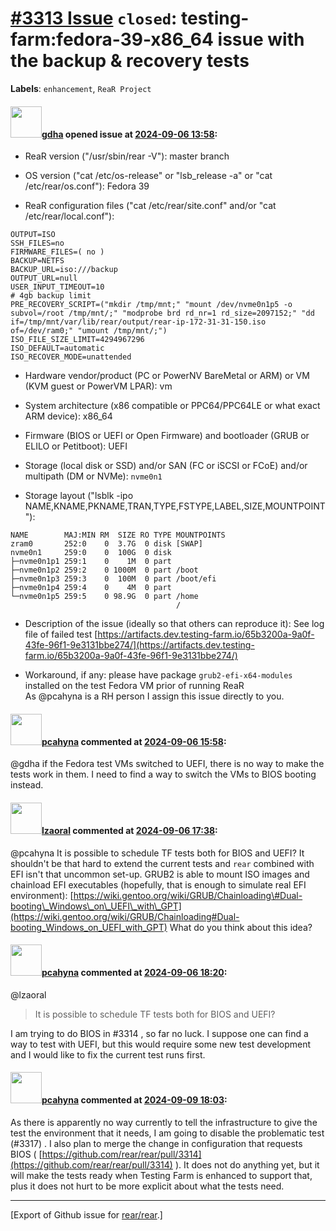 [\#3313 Issue](https://github.com/rear/rear/issues/3313) `closed`: testing-farm:fedora-39-x86\_64 issue with the backup & recovery tests
========================================================================================================================================

**Labels**: `enhancement`, `ReaR Project`

#### <img src="https://avatars.githubusercontent.com/u/888633?u=cdaeb31efcc0048d3619651aa18dd4b76e636b21&v=4" width="50">[gdha](https://github.com/gdha) opened issue at [2024-09-06 13:58](https://github.com/rear/rear/issues/3313):

<!-- Relax-and-Recover (ReaR) Issue Template
Fill in the following items when submitting a new issue.
Use GitHub Markdown, see "Basic writing and formatting syntax" on
https://docs.github.com/en/get-started/writing-on-github
Support is voluntary without guarantee/warranty/liability -->

-   ReaR version ("/usr/sbin/rear -V"): master branch

-   OS version ("cat /etc/os-release" or "lsb\_release -a" or "cat
    /etc/rear/os.conf"): Fedora 39

-   ReaR configuration files ("cat /etc/rear/site.conf" and/or "cat
    /etc/rear/local.conf"):

<!-- -->

    OUTPUT=ISO
    SSH_FILES=no
    FIRMWARE_FILES=( no )
    BACKUP=NETFS
    BACKUP_URL=iso:///backup
    OUTPUT_URL=null
    USER_INPUT_TIMEOUT=10
    # 4gb backup limit
    PRE_RECOVERY_SCRIPT=("mkdir /tmp/mnt;" "mount /dev/nvme0n1p5 -o subvol=/root /tmp/mnt/;" "modprobe brd rd_nr=1 rd_size=2097152;" "dd if=/tmp/mnt/var/lib/rear/output/rear-ip-172-31-31-150.iso of=/dev/ram0;" "umount /tmp/mnt/;")
    ISO_FILE_SIZE_LIMIT=4294967296
    ISO_DEFAULT=automatic
    ISO_RECOVER_MODE=unattended

-   Hardware vendor/product (PC or PowerNV BareMetal or ARM) or VM (KVM
    guest or PowerVM LPAR): vm

-   System architecture (x86 compatible or PPC64/PPC64LE or what exact
    ARM device): x86\_64

-   Firmware (BIOS or UEFI or Open Firmware) and bootloader (GRUB or
    ELILO or Petitboot): UEFI

-   Storage (local disk or SSD) and/or SAN (FC or iSCSI or FCoE) and/or
    multipath (DM or NVMe): `nvme0n1`

-   Storage layout ("lsblk -ipo
    NAME,KNAME,PKNAME,TRAN,TYPE,FSTYPE,LABEL,SIZE,MOUNTPOINT"):

<!-- -->

    NAME        MAJ:MIN RM  SIZE RO TYPE MOUNTPOINTS
    zram0       252:0    0  3.7G  0 disk [SWAP]
    nvme0n1     259:0    0  100G  0 disk 
    ├─nvme0n1p1 259:1    0    1M  0 part 
    ├─nvme0n1p2 259:2    0 1000M  0 part /boot
    ├─nvme0n1p3 259:3    0  100M  0 part /boot/efi
    ├─nvme0n1p4 259:4    0    4M  0 part 
    └─nvme0n1p5 259:5    0 98.9G  0 part /home
                                         /

-   Description of the issue (ideally so that others can reproduce it):
    See log file of failed test
    [https://artifacts.dev.testing-farm.io/65b3200a-9a0f-43fe-96f1-9e3131bbe274/](https://artifacts.dev.testing-farm.io/65b3200a-9a0f-43fe-96f1-9e3131bbe274/)

-   Workaround, if any: please have package `grub2-efi-x64-modules`
    installed on the test Fedora VM prior of running ReaR  
    As @pcahyna is a RH person I assign this issue directly to you.

#### <img src="https://avatars.githubusercontent.com/u/26300485?u=9105d243bc9f7ade463a3e52e8dd13fa67837158&v=4" width="50">[pcahyna](https://github.com/pcahyna) commented at [2024-09-06 15:58](https://github.com/rear/rear/issues/3313#issuecomment-2334367356):

@gdha if the Fedora test VMs switched to UEFI, there is no way to make
the tests work in them. I need to find a way to switch the VMs to BIOS
booting instead.

#### <img src="https://avatars.githubusercontent.com/u/48823770?v=4" width="50">[lzaoral](https://github.com/lzaoral) commented at [2024-09-06 17:38](https://github.com/rear/rear/issues/3313#issuecomment-2334528216):

@pcahyna It is possible to schedule TF tests both for BIOS and UEFI? It
shouldn't be that hard to extend the current tests and `rear` combined
with EFI isn't that uncommon set-up. GRUB2 is able to mount ISO images
and chainload EFI executables (hopefully, that is enough to simulate
real EFI environment):
[https://wiki.gentoo.org/wiki/GRUB/Chainloading\#Dual-booting\_Windows\_on\_UEFI\_with\_GPT](https://wiki.gentoo.org/wiki/GRUB/Chainloading#Dual-booting_Windows_on_UEFI_with_GPT)
What do you think about this idea?

#### <img src="https://avatars.githubusercontent.com/u/26300485?u=9105d243bc9f7ade463a3e52e8dd13fa67837158&v=4" width="50">[pcahyna](https://github.com/pcahyna) commented at [2024-09-06 18:20](https://github.com/rear/rear/issues/3313#issuecomment-2334594911):

@lzaoral

> It is possible to schedule TF tests both for BIOS and UEFI?

I am trying to do BIOS in \#3314 , so far no luck. I suppose one can
find a way to test with UEFI, but this would require some new test
development and I would like to fix the current test runs first.

#### <img src="https://avatars.githubusercontent.com/u/26300485?u=9105d243bc9f7ade463a3e52e8dd13fa67837158&v=4" width="50">[pcahyna](https://github.com/pcahyna) commented at [2024-09-09 18:03](https://github.com/rear/rear/issues/3313#issuecomment-2338763441):

As there is apparently no way currently to tell the infrastructure to
give the test the environment that it needs, I am going to disable the
problematic test (\#3317) . I also plan to merge the change in
configuration that requests BIOS (
[https://github.com/rear/rear/pull/3314](https://github.com/rear/rear/pull/3314)
). It does not do anything yet, but it will make the tests ready when
Testing Farm is enhanced to support that, plus it does not hurt to be
more explicit about what the tests need.

------------------------------------------------------------------------

\[Export of Github issue for
[rear/rear](https://github.com/rear/rear).\]
